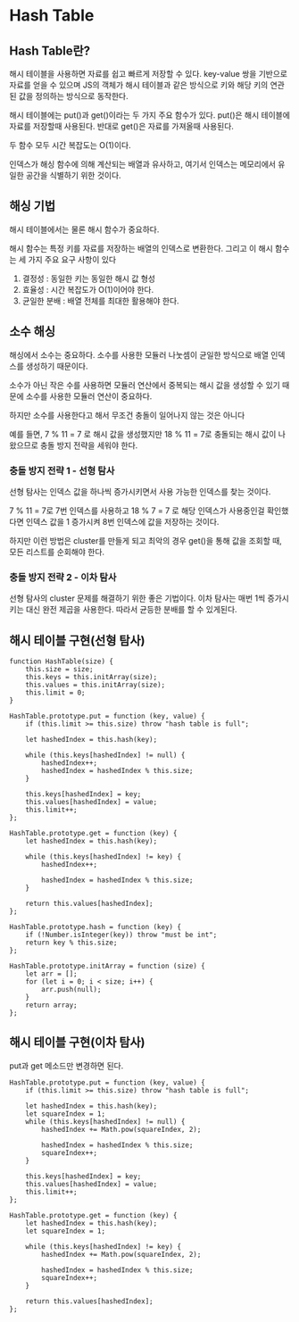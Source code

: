 # Hash Table

## Hash Table란?

해시 테이블을 사용하면 자료를 쉽고 빠르게 저장할 수 있다. key-value 쌍을 기반으로 자료를 얻을 수 있으며 JS의 객체가 해시 테이블과 같은 방식으로 키와 해당 키의 연관된 값을 정의하는 방식으로 동작한다.

해시 테이블에는 put()과 get()이라는 두 가지 주요 함수가 있다. put()은 해시 테이블에 자료를 저장할때 사용된다. 반대로 get()은 자료를 가져올때 사용된다.

두 함수 모두 시간 복잡도는 O(1)이다.

인덱스가 해싱 함수에 의해 계산되는 배열과 유사하고, 여기서 인덱스는 메모리에서 유일한 공간을 식별하기 위한 것이다.

## 해싱 기법

해시 테이블에서는 물론 해시 함수가 중요하다.

해시 함수는 특정 키를 자료를 저장하는 배열의 인덱스로 변환한다. 그리고 이 해시 함수는 세 가지 주요 요구 사항이 있다

1. 결정성 : 동일한 키는 동일한 해시 값 형성
2. 효율성 : 시간 복잡도가 O(1)이어야 한다.
3. 균일한 분배 : 배열 전체를 최대한 활용해야 한다.

## 소수 해싱

해싱에서 소수는 중요하다. 소수를 사용한 모듈러 나눗셈이 균일한 방식으로 배열 인덱스를 생성하기 때문이다.

소수가 아닌 작은 수를 사용하면 모듈러 연산에서 중복되는 해시 값을 생성할 수 있기 때문에 소수를 사용한 모듈러 연산이 중요하다.

하지만 소수를 사용한다고 해서 무조건 충돌이 일어나지 않는 것은 아니다

예를 들면, 7 % 11 = 7 로 해시 값을 생성했지만 18 % 11 = 7로 충돌되는 해시 값이 나왔으므로 충돌 방지 전략을 세워야 한다.

### 충돌 방지 전략 1 - 선형 탐사

선형 탐사는 인덱스 값을 하나씩 증가시키면서 사용 가능한 인덱스를 찾는 것이다.

7 % 11 = 7로 7번 인덱스를 사용하고 18 % 7 = 7 로 해당 인덱스가 사용중인걸 확인했다면 인덱스 값을 1 증가시켜 8번 인덱스에 값을 저장하는 것이다.

하지만 이런 방법은 cluster를 만들게 되고 최악의 경우 get()을 통해 값을 조회할 때, 모든 리스트를 순회해야 한다.

### 충돌 방지 전략 2 - 이차 탐사

선형 탐사의 cluster 문제를 해결하기 위한 좋은 기법이다. 이차 탐사는 매번 1씩 증가시키는 대신 완전 제곱을 사용한다. 따라서 균등한 분배를 할 수 있게된다.

## 해시 테이블 구현(선형 탐사)

```
function HashTable(size) {
    this.size = size;
    this.keys = this.initArray(size);
    this.values = this.initArray(size);
    this.limit = 0;
}

HashTable.prototype.put = function (key, value) {
    if (this.limit >= this.size) throw "hash table is full";

    let hashedIndex = this.hash(key);

    while (this.keys[hashedIndex] != null) {
        hashedIndex++;
        hashedIndex = hashedIndex % this.size;
    }

    this.keys[hashedIndex] = key;
    this.values[hashedIndex] = value;
    this.limit++;
};

HashTable.prototype.get = function (key) {
    let hashedIndex = this.hash(key);

    while (this.keys[hashedIndex] != key) {
        hashedIndex++;

        hashedIndex = hashedIndex % this.size;
    }

    return this.values[hashedIndex];
};

HashTable.prototype.hash = function (key) {
    if (!Number.isInteger(key)) throw "must be int";
    return key % this.size;
};

HashTable.prototype.initArray = function (size) {
    let arr = [];
    for (let i = 0; i < size; i++) {
        arr.push(null);
    }
    return array;
};
```

## 해시 테이블 구현(이차 탐사)

put과 get 메소드만 변경하면 된다.

```
HashTable.prototype.put = function (key, value) {
    if (this.limit >= this.size) throw "hash table is full";

    let hashedIndex = this.hash(key);
    let squareIndex = 1;
    while (this.keys[hashedIndex] != null) {
        hashedIndex += Math.pow(squareIndex, 2);

        hashedIndex = hashedIndex % this.size;
        squareIndex++;
    }

    this.keys[hashedIndex] = key;
    this.values[hashedIndex] = value;
    this.limit++;
};

HashTable.prototype.get = function (key) {
    let hashedIndex = this.hash(key);
    let squareIndex = 1;

    while (this.keys[hashedIndex] != key) {
        hashedIndex += Math.pow(squareIndex, 2);

        hashedIndex = hashedIndex % this.size;
        squareIndex++;
    }

    return this.values[hashedIndex];
};
```
